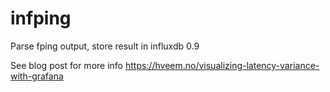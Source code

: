 # infping
Parse fping output, store result in influxdb 0.9

See blog post for more info https://hveem.no/visualizing-latency-variance-with-grafana

